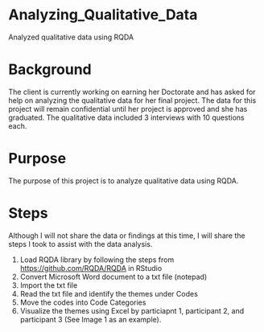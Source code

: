 # Analyzing_Qualitative_Data
Analyzed qualitative data using RQDA

# Background
The client is currently working on earning her Doctorate and has asked for help on analyzing the qualitative data for her final project. The data for this project will remain confidential until her project is approved and she has graduated.  The qualitative data included 3 interviews with 10 questions each. 

# Purpose
The purpose of this project is to analyze qualitative data using RQDA. 

# Steps
Although I will not share the data or findings at this time, I will share the steps I took to assist with the data analysis.
1. Load RQDA library by following the steps from https://github.com/RQDA/RQDA in RStudio
2. Convert Microsoft Word document to a txt file (notepad)
3. Import the txt file
4. Read the txt file and identify the themes under Codes
5. Move the codes into Code Categories
6. Visualize the themes using Excel by particiapnt 1, participant 2, and participant 3 (See Image 1 as an example).

